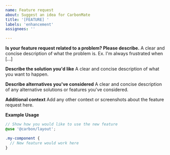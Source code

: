```yaml
---
name: Feature request
about: Suggest an idea for CarbonMate
title: '[FEATURE] '
labels: 'enhancement'
assignees: ''

---
```


**Is your feature request related to a problem? Please describe.**
A clear and concise description of what the problem is. Ex. I'm always frustrated when [...]

**Describe the solution you'd like**
A clear and concise description of what you want to happen.

**Describe alternatives you've considered**
A clear and concise description of any alternative solutions or features you've considered.

**Additional context**
Add any other context or screenshots about the feature request here.

**Example Usage**
```scss
// Show how you would like to use the new feature
@use '@carbon/layout';

.my-component {
  // New feature would work here
}
``` 